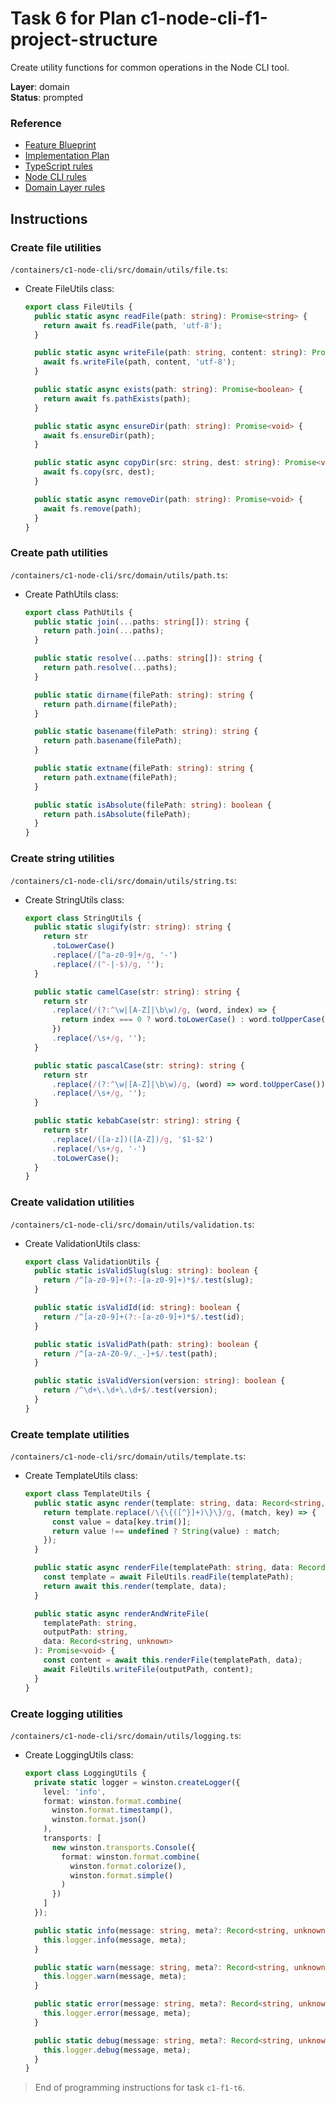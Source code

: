 # Task 6 for Plan c1-node-cli-f1-project-structure

Create utility functions for common operations in the Node CLI tool.

**Layer**: domain  
**Status**: prompted

### Reference

- [Feature Blueprint](/docs/f1-project-structure.blueprint.md)
- [Implementation Plan](/containers/c1-node-cli/docs/f1/f1-project-structure.plan.md)
- [TypeScript rules](/containers/c1-node-cli/.ai/rules/0-typescript.rules.md)  
- [Node CLI rules](/containers/c1-node-cli/.ai/rules/1-node-cli.rules.md)
- [Domain Layer rules](/containers/c1-node-cli/.ai/rules/3-domain-layer.rules.md)

## Instructions

### Create file utilities

`/containers/c1-node-cli/src/domain/utils/file.ts`:
- Create FileUtils class:
  ```typescript
  export class FileUtils {
    public static async readFile(path: string): Promise<string> {
      return await fs.readFile(path, 'utf-8');
    }

    public static async writeFile(path: string, content: string): Promise<void> {
      await fs.writeFile(path, content, 'utf-8');
    }

    public static async exists(path: string): Promise<boolean> {
      return await fs.pathExists(path);
    }

    public static async ensureDir(path: string): Promise<void> {
      await fs.ensureDir(path);
    }

    public static async copyDir(src: string, dest: string): Promise<void> {
      await fs.copy(src, dest);
    }

    public static async removeDir(path: string): Promise<void> {
      await fs.remove(path);
    }
  }
  ```

### Create path utilities

`/containers/c1-node-cli/src/domain/utils/path.ts`:
- Create PathUtils class:
  ```typescript
  export class PathUtils {
    public static join(...paths: string[]): string {
      return path.join(...paths);
    }

    public static resolve(...paths: string[]): string {
      return path.resolve(...paths);
    }

    public static dirname(filePath: string): string {
      return path.dirname(filePath);
    }

    public static basename(filePath: string): string {
      return path.basename(filePath);
    }

    public static extname(filePath: string): string {
      return path.extname(filePath);
    }

    public static isAbsolute(filePath: string): boolean {
      return path.isAbsolute(filePath);
    }
  }
  ```

### Create string utilities

`/containers/c1-node-cli/src/domain/utils/string.ts`:
- Create StringUtils class:
  ```typescript
  export class StringUtils {
    public static slugify(str: string): string {
      return str
        .toLowerCase()
        .replace(/[^a-z0-9]+/g, '-')
        .replace(/(^-|-$)/g, '');
    }

    public static camelCase(str: string): string {
      return str
        .replace(/(?:^\w|[A-Z]|\b\w)/g, (word, index) => {
          return index === 0 ? word.toLowerCase() : word.toUpperCase();
        })
        .replace(/\s+/g, '');
    }

    public static pascalCase(str: string): string {
      return str
        .replace(/(?:^\w|[A-Z]|\b\w)/g, (word) => word.toUpperCase())
        .replace(/\s+/g, '');
    }

    public static kebabCase(str: string): string {
      return str
        .replace(/([a-z])([A-Z])/g, '$1-$2')
        .replace(/\s+/g, '-')
        .toLowerCase();
    }
  }
  ```

### Create validation utilities

`/containers/c1-node-cli/src/domain/utils/validation.ts`:
- Create ValidationUtils class:
  ```typescript
  export class ValidationUtils {
    public static isValidSlug(slug: string): boolean {
      return /^[a-z0-9]+(?:-[a-z0-9]+)*$/.test(slug);
    }

    public static isValidId(id: string): boolean {
      return /^[a-z0-9]+(?:-[a-z0-9]+)*$/.test(id);
    }

    public static isValidPath(path: string): boolean {
      return /^[a-zA-Z0-9/._-]+$/.test(path);
    }

    public static isValidVersion(version: string): boolean {
      return /^\d+\.\d+\.\d+$/.test(version);
    }
  }
  ```

### Create template utilities

`/containers/c1-node-cli/src/domain/utils/template.ts`:
- Create TemplateUtils class:
  ```typescript
  export class TemplateUtils {
    public static async render(template: string, data: Record<string, unknown>): Promise<string> {
      return template.replace(/\{\{([^}]+)\}\}/g, (match, key) => {
        const value = data[key.trim()];
        return value !== undefined ? String(value) : match;
      });
    }

    public static async renderFile(templatePath: string, data: Record<string, unknown>): Promise<string> {
      const template = await FileUtils.readFile(templatePath);
      return await this.render(template, data);
    }

    public static async renderAndWriteFile(
      templatePath: string,
      outputPath: string,
      data: Record<string, unknown>
    ): Promise<void> {
      const content = await this.renderFile(templatePath, data);
      await FileUtils.writeFile(outputPath, content);
    }
  }
  ```

### Create logging utilities

`/containers/c1-node-cli/src/domain/utils/logging.ts`:
- Create LoggingUtils class:
  ```typescript
  export class LoggingUtils {
    private static logger = winston.createLogger({
      level: 'info',
      format: winston.format.combine(
        winston.format.timestamp(),
        winston.format.json()
      ),
      transports: [
        new winston.transports.Console({
          format: winston.format.combine(
            winston.format.colorize(),
            winston.format.simple()
          )
        })
      ]
    });

    public static info(message: string, meta?: Record<string, unknown>): void {
      this.logger.info(message, meta);
    }

    public static warn(message: string, meta?: Record<string, unknown>): void {
      this.logger.warn(message, meta);
    }

    public static error(message: string, meta?: Record<string, unknown>): void {
      this.logger.error(message, meta);
    }

    public static debug(message: string, meta?: Record<string, unknown>): void {
      this.logger.debug(message, meta);
    }
  }
  ```

> End of programming instructions for task `c1-f1-t6`. 